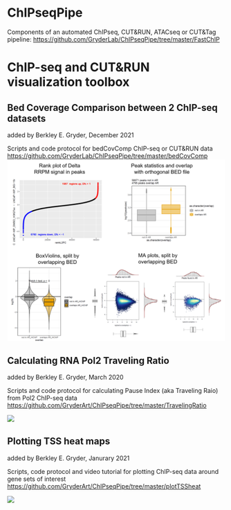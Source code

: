 # ChIPseqPipe
Components of an automated ChIPseq, CUT&RUN, ATACseq or CUT&Tag pipeline:
https://github.com/GryderLab/ChIPseqPipe/tree/master/FastChIP

# ChIP-seq and CUT&RUN visualization toolbox
## Bed Coverage Comparison between 2 ChIP-seq datasets
added by Berkley E. Gryder, December 2021

Scripts and code protocol for bedCovComp ChIP-seq or CUT&RUN data
https://github.com/GryderLab/ChIPseqPipe/tree/master/bedCovComp
<a href="https://github.com/GryderLab/ChIPseqPipe/blob/master/"><img src="bedCovComp/bedCovCompExample.PNG" width="600"/></a>

## Calculating RNA Pol2 Traveling Ratio
added by Berkley E. Gryder, March 2020

Scripts and code protocol for calculating Pause Index (aka Traveling Raio) from Pol2 ChIP-seq data
https://github.com/GryderArt/ChIPseqPipe/tree/master/TravelingRatio


<a href="https://github.com/GryderArt/ChIPseqPipe/blob/master/"><img src="TravelingRatio/TravelingRatio_ExamplePlot.png" width="600"/></a>

## Plotting TSS heat maps
added by Berkley E. Gryder, Janurary 2021

Scripts, code protocol and video tutorial for plotting ChIP-seq data around gene sets of interest
https://github.com/GryderArt/ChIPseqPipe/tree/master/plotTSSheat

<a href="https://github.com/GryderArt/ChIPseqPipe/blob/master/"><img src="plotTSSheat/THZ1_genes_heatmap.png" width="600"/></a>



